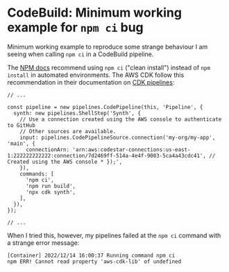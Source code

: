 # CodeBuild: Minimum working example for `npm ci` bug

Minimum working example to reproduce some strange behaviour I am seeing
when calling `npm ci` in a CodeBuild pipeline.

The [NPM docs](https://docs.npmjs.com/cli/v9/commands/npm-ci) recommend using `npm ci` ("clean install") instead of `npm install` in automated environments.
The AWS CDK follow this recommendation in their documentation on [CDK pipelines](https://docs.aws.amazon.com/cdk/api/v2/docs/aws-cdk-lib.pipelines-readme.html):

```
// ...

const pipeline = new pipelines.CodePipeline(this, 'Pipeline', {
  synth: new pipelines.ShellStep('Synth', {
    // Use a connection created using the AWS console to authenticate to GitHub
    // Other sources are available.
    input: pipelines.CodePipelineSource.connection('my-org/my-app', 'main', {
      connectionArn: 'arn:aws:codestar-connections:us-east-1:222222222222:connection/7d2469ff-514a-4e4f-9003-5ca4a43cdc41', // Created using the AWS console * });',
    }),
    commands: [
      'npm ci',
      'npm run build',
      'npx cdk synth',
    ],
  }),
});

// ...
```

When I tried this, however, my pipelines failed at the `npm ci` command with a strange error message:
```
[Container] 2022/12/14 16:00:37 Running command npm ci
npm ERR! Cannot read property 'aws-cdk-lib' of undefined
```
